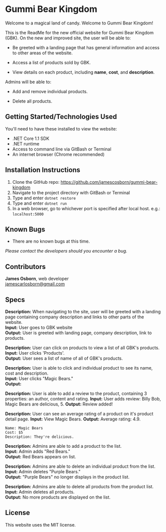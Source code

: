 # Gummi Bear Kingdom

Welcome to a magical land of candy. Welcome to Gummi Bear Kingdom!  

This is the ReadMe for the new official website for Gummi Bear Kingdom (GBK). On the new and improved site, the user will be able to:  

 * Be greeted with a landing page that has general information and access to other areas of the website.  

 * Access a list of products sold by GBK.  

 * View details on each product, including __name__, __cost__, and __description__.  


 Admins will be able to:

 * Add and remove individual products.  

 * Delete all products.  

## Getting Started/Technologies Used

You'll need to have these installed to view the website:

* .NET Core 1.1 SDK  
* .NET runtime  
* Access to command line via GitBash or Terminal  
* An internet browser (Chrome recommended)

## Installation Instructions

1.  Clone the GitHub repo: https://github.com/jamescosborn/gummi-bear-kingdom
2.  Navigate to the project directory with GitBash or Terminal  
3. Type and enter `dotnet restore`
4. Type and enter `dotnet run`
5. In a web browser, go to whichever port is specified after local host. e.g.: `localhost:5000`

## Known Bugs

* There are no known bugs at this time.  

_Please contact the developers should you encounter a bug._

## Contributors

__James Osborn__, web developer  
jamescarlosborn@gmail.com

## Specs

__Description:__  When navigating to the site, user will be greeted with a landing page containing company description and links to other parts of the website.  
__Input:__  User goes to GBK website  
__Output:__   User is greeted with landing page, company description, link to products.

__Description:__ User can click on products to view a list of all GBK's products.  
__Input:__  User clicks 'Products'.  
__Output:__  User sees a list of name of all of GBK's products.

__Description:__  User is able to click and individual product to see its name, cost and description.  
__Input:__  User clicks "Magic Bears."  
__Output:__  

__Description:__ User is able to add a review to the product, containing 3 properties: an author, content and rating.
__Input:__ User adds review: Billy Bob, Magic Bears are delicious, 5.
__Output:__ Review added!

__Description:__ User can see an average rating of a product on it's product detail page.
__Input:__ View Magic Bears.
__Output:__ Average rating: 4.9.

```
Name: Magic Bears  
Cost: $5  
Description: They're delicious.
```

__Description:__  Admins are able to add a product to the list.  
__Input:__  Admin adds "Red Bears."  
__Output:__  Red Bears appears on list.

__Description:__  Admins are able to delete an individual product from the list.  
__Input:__  Admin deletes "Purple Bears."  
__Output:__  "Purple Bears" no longer displays in the product list.  

__Description:__  Admins are able to delete all products from the product list.  
__Input:__  Admin deletes all products.  
__Output:__  No more products are displayed on the list.  

## License
This website uses the MIT license.  
